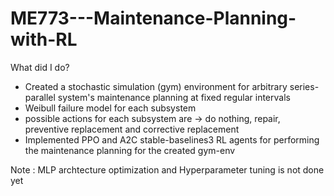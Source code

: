 # ME773---Maintenance-Planning-with-RL
What did I do?
- Created a stochastic simulation (gym) environment for arbitrary series-parallel system's maintenance planning at fixed regular intervals
- Weibull failure model for each subsystem 
- possible actions for each subsystem are -> do nothing, repair, preventive replacement and corrective replacement
- Implemented PPO and A2C stable-baselines3 RL agents for performing the maintenance planning for the created gym-env

Note : MLP archtecture optimization and Hyperparameter tuning is not done yet
